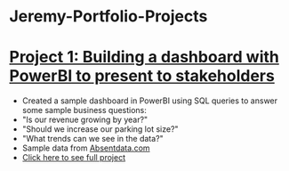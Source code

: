 # Jeremy-Portfolio-Projects

# [Project 1: Building a dashboard with PowerBI to present to stakeholders](https://qrjerm.github.io/hotel_project/)
* Created a sample dashboard in PowerBI using SQL queries to answer some sample business questions:
* "Is our revenue growing by year?"
* "Should we increase our parking lot size?"
* "What trends can we see in the data?"
* Sample data from [Absentdata.com](https://www.absentdata.com/hotel_revenue_historical_full/)
* [Click here to see full project](https://qrjerm.github.io/hotel_project/)

